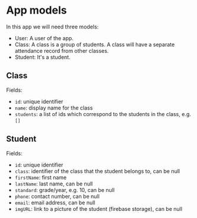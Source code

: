 # App models

In this app we will need three models:

- User: A user of the app.
- Class: A class is a group of students. A class will have a separate attendance record from other classes.
- Student: It's a student.

## Class

Fields:

- `id`: unique identifier
- `name`: display name for the class
- `students`: a list of ids which correspond to the students in the class, e.g. `[]`

## Student

Fields:

- `id`: unique identifier
- `class`: identifier of the class that the student belongs to, can be null
- `firstName`: first name
- `lastName`: last name, can be null
- `standard`: grade/year, e.g. 10, can be null
- `phone`: contact number, can be null
- `email`: email address, can be null
- `imgURL`: link to a picture of the student (firebase storage), can be null
